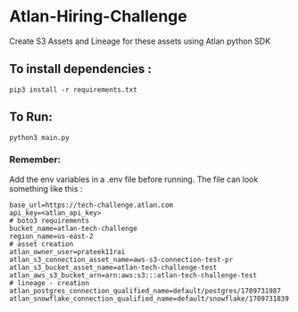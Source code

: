 # Atlan-Hiring-Challenge
Create S3 Assets and Lineage for these assets using Atlan python SDK

## To install dependencies :
```shell
pip3 install -r requirements.txt
```

## To Run:
```shell
python3 main.py
```

### Remember:
Add the env variables in a .env file before running.
The file can look something like this : 

```.env
base_url=https://tech-challenge.atlan.com
api_key=<atlan_api_key>
# boto3 requirements
bucket_name=atlan-tech-challenge
region_name=us-east-2
# asset creation
atlan_owner_user=prateek11rai
atlan_s3_connection_asset_name=aws-s3-connection-test-pr
atlan_s3_bucket_asset_name=atlan-tech-challenge-test
atlan_aws_s3_bucket_arn=arn:aws:s3:::atlan-tech-challenge-test
# lineage - creation
atlan_postgres_connection_qualified_name=default/postgres/1709731987
atlan_snowflake_connection_qualified_name=default/snowflake/1709731839
```
